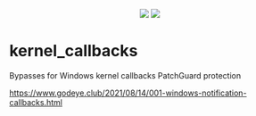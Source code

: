 <p align="center">
<img src="https://img.shields.io/badge/platform-win--64-00a2ed?style=for-the-badge">
<img src="https://img.shields.io/github/license/kkent030315/kernel_callbacks?style=for-the-badge">
</p>

# kernel_callbacks
Bypasses for Windows kernel callbacks PatchGuard protection

https://www.godeye.club/2021/08/14/001-windows-notification-callbacks.html